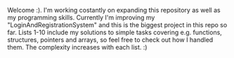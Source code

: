 Welcome :). I'm working costantly on expanding this repository as well as my programming skills. 
Currently I'm improving my "LoginAndRegistrationSystem" and this is the biggest project in this repo so far. 
Lists 1-10 include my solutions to simple tasks covering e.g. functions, structures, pointers and arrays, so feel free to check out how I handled them. 
The complexity increases with each list. :)
